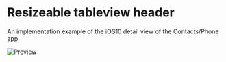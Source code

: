 # Resizeable tableview header

An implementation example of the iOS10 detail view of the Contacts/Phone app 

![Preview](https://media.giphy.com/media/YuaQZXyf2akfu/giphy.gif)
